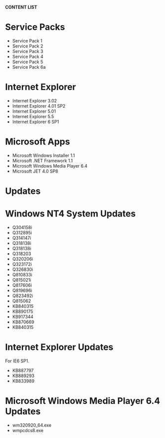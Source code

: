 **CONTENT LIST**

# **Service Packs**

- Service Pack 1
- Service Pack 2
- Service Pack 3 
- Service Pack 4 
- Service Pack 5 
- Service Pack 6a 

# **Internet Explorer**

- Internet Explorer 3.02
- Internet Explorer 4.01 SP2
- Internet Explorer 5.01
- Internet Explorer 5.5
- Internet Explorer 6 SP1

# **Microsoft Apps**

- Microsoft Windows Installer 1.1
- Microsoft .NET Framework 1.1
- Microsoft Windows Media Player 6.4
- Microsoft JET 4.0 SP8


# **Updates**

# **Windows NT4 System Updates**

- Q304158i 
- Q312895i 
- Q314147i 
- Q318138i 
- Q318138i 
- Q318203 
- Q320206i 
- Q323172i 
- Q326830i 
- Q810833i 
- Q815021i 
- Q817606i 
- Q819696i 
- Q823492i 
- Q815062
- KB840315 
- KB890175 
- KB917344 
- KB870669 
- KB840315

# **Internet Explorer Updates**

For IE6 SP1.

- KB887797 
- KB889293 
- KB833989

# **Microsoft Windows Media Player 6.4 Updates**

- wm320920_64.exe
- wmpcdcs8.exe